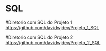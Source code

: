 # SQL
#Diretorio com SQL do Projeto 1
https://github.com/davidwjdev/Projeto_1_SQL

#Diretorio com SQL do Projeto 2
https://github.com/davidwjdev/Projeto_2_SQL

